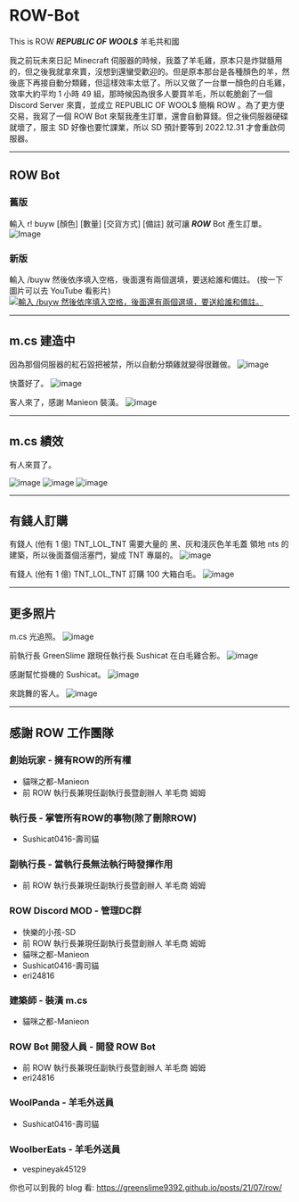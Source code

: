 # ROW-Bot

This is ROW ***REPUBLIC OF WOOL$*** 羊毛共和國

我之前玩未來日記 Minecraft 伺服器的時候，我蓋了羊毛雞，原本只是炸獄髓用的，但之後我就拿來賣，沒想到還蠻受歡迎的。但是原本那台是各種顏色的羊，然後底下再接自動分類雞，但這樣效率太低了。所以又做了一台單一顏色的白毛雞，效率大約平均 1 小時 49 組，那時候因為很多人要買羊毛，所以乾脆創了一個 Discord Server 來賣，並成立 REPUBLIC OF WOOL$ 簡稱 ROW 。為了更方便交易，我寫了一個 ROW Bot 來幫我產生訂單，還會自動算錢。但之後伺服器硬碟就壞了，服主 SD 好像也要忙課業，所以 SD 預計要等到 2022.12.31 才會重啟伺服器。

---

## ROW Bot
### 舊版

輸入 r! buyw [顏色] [數量] [交貨方式] [備註] 就可讓 ***ROW*** Bot 產生訂單。
![Image](https://cdn.discordapp.com/attachments/915198299370324009/985216307035271218/1fab1ebc3766a852.png#center)

### 新版
輸入 /buyw 然後依序填入空格，後面還有兩個選填，要送給誰和備註。 (按一下圖片可以去 YouTube 看影片)
[![輸入 /buyw 然後依序填入空格，後面還有兩個選填，要送給誰和備註。](https://cdn.discordapp.com/attachments/786971603334201385/1003699492186497154/unknown.png)](https://youtu.be/UTab8VGbuOw)

---
## m.cs 建造中

因為那個伺服器的紅石毀把被禁，所以自動分類雞就變得很難做。
![image](https://cdn.discordapp.com/attachments/887330126147256323/900321494821912626/unknown.png#center)

快蓋好了。
![image](https://cdn.discordapp.com/attachments/860861078342074388/867635928747212820/unknown.png#center)

客人來了，感謝 Manieon 裝潢。
![image](https://cdn.discordapp.com/attachments/860861078342074388/867760999099531304/unknown.png#center)

---
## m.cs 績效

有人來買了。

![image](https://cdn.discordapp.com/attachments/860861078342074388/867785985643511818/unknown.png#center)
![image](https://cdn.discordapp.com/attachments/860861078342074388/868429450725974076/unknown.png#center)
![image](https://cdn.discordapp.com/attachments/860861078342074388/868429530895884288/unknown.png#center)

---
## 有錢人訂購

有錢人 (他有 1 億) TNT_LOL_TNT 需要大量的 黑、灰和淺灰色羊毛蓋 領地 nts 的建築，所以後面蓋個活塞門，變成 TNT 專屬的。
![image](https://cdn.discordapp.com/attachments/860861078342074388/868431041935867915/unknown.png#center)

有錢人 (他有 1 億) TNT_LOL_TNT 訂購 100 大箱白毛。
![image](https://cdn.discordapp.com/attachments/898180821586935808/901138354798755952/unknown.png#center)

---
## 更多照片

m.cs 光追照。
![image](https://cdn.discordapp.com/attachments/922065882862219304/922070387666337802/unknown.png#center)

前執行長 GreenSlime 跟現任執行長 Sushicat 在白毛雞合影。
![image](https://cdn.discordapp.com/attachments/922065882862219304/922066230448369684/unknown.png#center)

感謝幫忙掛機的 Sushicat。
![image](https://cdn.discordapp.com/attachments/922065882862219304/929602611894710302/unknown-2.png#center)

來跳舞的客人。
![image](https://cdn.discordapp.com/attachments/922065882862219304/922070798678773810/unknown.png#center)

---
## 感謝 ROW 工作團隊

### 創始玩家 - 擁有ROW的所有權
- 貓咪之都-Manieon
- 前 ROW 執行長兼現任副執行長暨創辦人 羊毛商 姆姆

### 執行長 - 掌管所有ROW的事物(除了刪除ROW)
- Sushicat0416-壽司貓

### 副執行長 - 當執行長無法執行時發揮作用
- 前 ROW 執行長兼現任副執行長暨創辦人 羊毛商 姆姆

### ROW Discord MOD - 管理DC群
- 快樂的小孩-SD
- 前 ROW 執行長兼現任副執行長暨創辦人 羊毛商 姆姆
- 貓咪之都-Manieon
- Sushicat0416-壽司貓
- eri24816

### 建築師 - 裝潢 m.cs
- 貓咪之都-Manieon

### ROW Bot 開發人員 - 開發 ROW Bot
- 前 ROW 執行長兼現任副執行長暨創辦人 羊毛商 姆姆
- eri24816

### WoolPanda - 羊毛外送員
- Sushicat0416-壽司貓

### WoolberEats  - 羊毛外送員
- vespineyak45129

你也可以到我的 blog 看: https://greenslime9392.github.io/posts/21/07/row/
